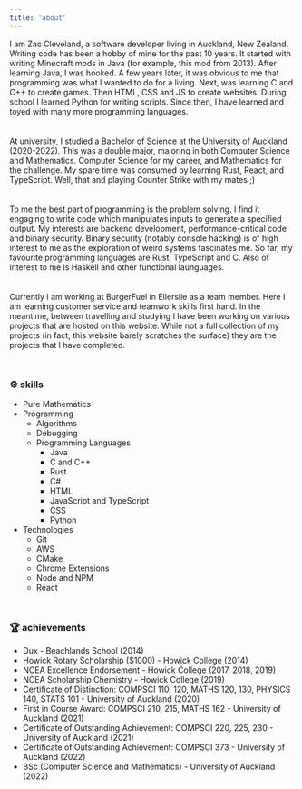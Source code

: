 ```yaml
---
title: 'about'
---
```


I am Zac Cleveland, a software developer living in Auckland, New Zealand. Writing code has been a hobby of mine for the past 10 years. It started with writing Minecraft mods in Java (for example, this mod from 2013). After learning Java, I was hooked. A few years later, it was obvious to me that programming was what I wanted to do for a living. Next, was learning C and C++ to create games.  Then HTML, CSS and JS to create websites.  During school I learned Python for writing scripts. Since then, I have learned and toyed with many more programming languages.
<p style="height: 0.5em;"> </p>

At university, I studied a Bachelor of Science at the University of Auckland (2020-2022). This was a double major, majoring in both Computer Science and Mathematics. Computer Science for my career, and Mathematics for the challenge. My spare time was consumed by learning Rust, React, and TypeScript. Well, that and playing Counter Strike with my mates ;)
<p style="height: 0.5em;"> </p>

To me the best part of programming is the problem solving. I find it engaging to write code which manipulates inputs to generate a specified output. My interests are backend development, performance-critical code and binary security. Binary security (notably console hacking) is of high interest to me as the exploration of weird systems fascinates me. So far, my favourite programming languages are Rust, TypeScript and C. Also of interest to me is Haskell and other functional launguages.
<p style="height: 0.5em;"> </p>

Currently I am working at BurgerFuel in Ellerslie as a team member.  Here I am learning customer service and teamwork skills first hand.  In the meantime, between travelling and studying I have been working on various projects that are hosted on this website.  While not a full collection of my projects (in fact, this website barely scratches the surface) they are the projects that I have completed.
<p style="height: 1em;"> </p>


### ⚙️ skills
- Pure Mathematics
- Programming
  - Algorithms
  - Debugging
  - Programming Languages
    - Java
    - C and C++
    - Rust
    - C#
    - HTML
    - JavaScript and TypeScript
    - CSS
    - Python
 - Technologies
    - Git
    - AWS
    - CMake
    - Chrome Extensions
    - Node and NPM
    - React
<p style="height: 1em;"> </p>

### 🏆 achievements
- Dux - Beachlands School (2014)
- Howick Rotary Scholarship ($1000) - Howick College (2014)
- NCEA Excellence Endorsement - Howick College (2017, 2018, 2019)
- NCEA Scholarship Chemistry - Howick College (2019)
- Certificate of Distinction: COMPSCI 110, 120, MATHS 120, 130, PHYSICS 140, STATS 101 - University of Auckland (2020)
- First in Course Award: COMPSCI 210, 215, MATHS 162 - University of Auckland (2021)
- Certificate of Outstanding Achievement: COMPSCI 220, 225, 230 - University of Auckland (2021)
- Certificate of Outstanding Achievement: COMPSCI 373 - University of Auckland (2022)
- BSc (Computer Science and Mathematics) - University of Auckland (2022)
